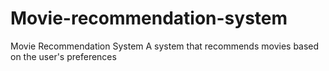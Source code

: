 # Movie-recommendation-system
Movie Recommendation System
A system that recommends movies based on the user's preferences
